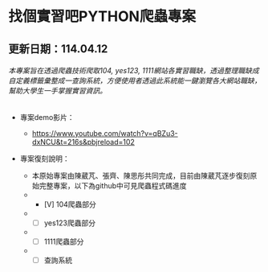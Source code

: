 # 找個實習吧PYTHON爬蟲專案
## 更新日期：114.04.12
###### 本專案旨在透過爬蟲技術爬取104, yes123, 1111網站各實習職缺，透過整理職缺成自定義標籤彙整成一查詢系統，方便使用者透過此系統能一鍵瀏覽各大網站職缺，幫助大學生一手掌握實習資訊。

* 專案demo影片：
    * https://www.youtube.com/watch?v=qBZu3-dxNCU&t=216s&pbjreload=102

* 專案復刻說明：
    * 本原始專案由陳葳芃、張齊、陳思彤共同完成，目前由陳葳芃逐步復刻原始完整專案，以下為github中可見爬蟲程式碼進度
    * - [V] 104爬蟲部分
    * - [ ] yes123爬蟲部分
    * - [ ] 1111爬蟲部分
    * - [ ] 查詢系統